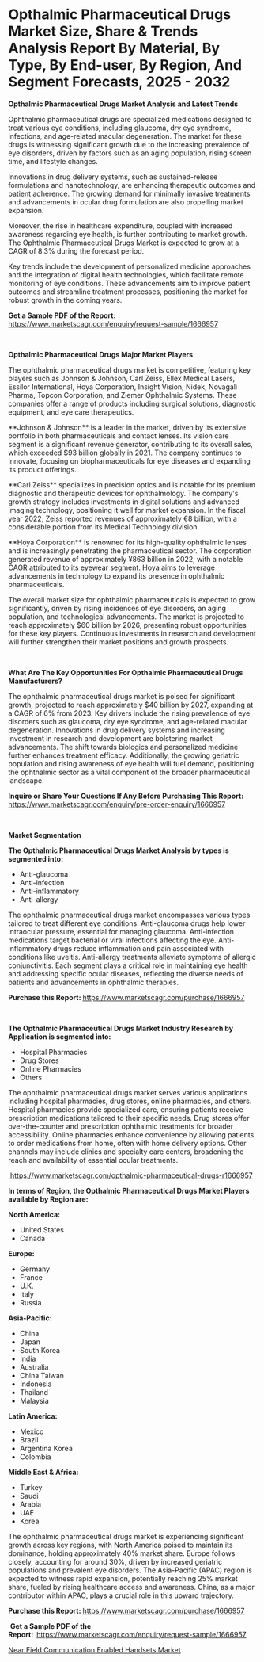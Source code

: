 <p><h1>Opthalmic Pharmaceutical Drugs Market Size, Share & Trends Analysis Report By Material, By Type, By End-user, By Region, And Segment Forecasts, 2025 - 2032</h1></p><p><strong>Opthalmic Pharmaceutical Drugs Market Analysis and Latest Trends</strong></p>
<p><p>Ophthalmic pharmaceutical drugs are specialized medications designed to treat various eye conditions, including glaucoma, dry eye syndrome, infections, and age-related macular degeneration. The market for these drugs is witnessing significant growth due to the increasing prevalence of eye disorders, driven by factors such as an aging population, rising screen time, and lifestyle changes. </p><p>Innovations in drug delivery systems, such as sustained-release formulations and nanotechnology, are enhancing therapeutic outcomes and patient adherence. The growing demand for minimally invasive treatments and advancements in ocular drug formulation are also propelling market expansion. </p><p>Moreover, the rise in healthcare expenditure, coupled with increased awareness regarding eye health, is further contributing to market growth. The Ophthalmic Pharmaceutical Drugs Market is expected to grow at a CAGR of 8.3% during the forecast period. </p><p>Key trends include the development of personalized medicine approaches and the integration of digital health technologies, which facilitate remote monitoring of eye conditions. These advancements aim to improve patient outcomes and streamline treatment processes, positioning the market for robust growth in the coming years.</p></p>
<p><strong>Get a Sample PDF of the Report:&nbsp;</strong> <a href="https://www.marketscagr.com/enquiry/request-sample/1666957?utm_campaign=1889&utm_medium=2&utm_source=Github&utm_content=ia&utm_term=08032025&utm_id=opthalmic-pharmaceutical-drugs">https://www.marketscagr.com/enquiry/request-sample/1666957</a></p>
<p>&nbsp;</p>
<p><strong>Opthalmic Pharmaceutical Drugs Major Market Players</strong></p>
<p><p>The ophthalmic pharmaceutical drugs market is competitive, featuring key players such as Johnson & Johnson, Carl Zeiss, Ellex Medical Lasers, Essilor International, Hoya Corporation, Insight Vision, Nidek, Novagali Pharma, Topcon Corporation, and Ziemer Ophthalmic Systems. These companies offer a range of products including surgical solutions, diagnostic equipment, and eye care therapeutics.</p><p>**Johnson & Johnson** is a leader in the market, driven by its extensive portfolio in both pharmaceuticals and contact lenses. Its vision care segment is a significant revenue generator, contributing to its overall sales, which exceeded $93 billion globally in 2021. The company continues to innovate, focusing on biopharmaceuticals for eye diseases and expanding its product offerings.</p><p>**Carl Zeiss** specializes in precision optics and is notable for its premium diagnostic and therapeutic devices for ophthalmology. The company's growth strategy includes investments in digital solutions and advanced imaging technology, positioning it well for market expansion. In the fiscal year 2022, Zeiss reported revenues of approximately €8 billion, with a considerable portion from its Medical Technology division.</p><p>**Hoya Corporation** is renowned for its high-quality ophthalmic lenses and is increasingly penetrating the pharmaceutical sector. The corporation generated revenue of approximately ¥863 billion in 2022, with a notable CAGR attributed to its eyewear segment. Hoya aims to leverage advancements in technology to expand its presence in ophthalmic pharmaceuticals.</p><p>The overall market size for ophthalmic pharmaceuticals is expected to grow significantly, driven by rising incidences of eye disorders, an aging population, and technological advancements. The market is projected to reach approximately $60 billion by 2026, presenting robust opportunities for these key players. Continuous investments in research and development will further strengthen their market positions and growth prospects.</p></p>
<p>&nbsp;</p>
<p><strong>What Are The Key Opportunities For Opthalmic Pharmaceutical Drugs Manufacturers?</strong></p>
<p><p>The ophthalmic pharmaceutical drugs market is poised for significant growth, projected to reach approximately $40 billion by 2027, expanding at a CAGR of 6% from 2023. Key drivers include the rising prevalence of eye disorders such as glaucoma, dry eye syndrome, and age-related macular degeneration. Innovations in drug delivery systems and increasing investment in research and development are bolstering market advancements. The shift towards biologics and personalized medicine further enhances treatment efficacy. Additionally, the growing geriatric population and rising awareness of eye health will fuel demand, positioning the ophthalmic sector as a vital component of the broader pharmaceutical landscape.</p></p>
<p><strong>Inquire or Share Your Questions If Any Before Purchasing This Report:</strong> <a href="https://www.marketscagr.com/enquiry/pre-order-enquiry/1666957?utm_campaign=1889&utm_medium=2&utm_source=Github&utm_content=ia&utm_term=08032025&utm_id=opthalmic-pharmaceutical-drugs">https://www.marketscagr.com/enquiry/pre-order-enquiry/1666957</a></p>
<p>&nbsp;</p>
<p><strong>Market Segmentation</strong></p>
<p><strong>The Opthalmic Pharmaceutical Drugs Market Analysis by types is segmented into:</strong></p>
<p><ul><li>Anti-glaucoma</li><li>Anti-infection</li><li>Anti-inflammatory</li><li>Anti-allergy</li></ul></p>
<p><p>The ophthalmic pharmaceutical drugs market encompasses various types tailored to treat different eye conditions. Anti-glaucoma drugs help lower intraocular pressure, essential for managing glaucoma. Anti-infection medications target bacterial or viral infections affecting the eye. Anti-inflammatory drugs reduce inflammation and pain associated with conditions like uveitis. Anti-allergy treatments alleviate symptoms of allergic conjunctivitis. Each segment plays a critical role in maintaining eye health and addressing specific ocular diseases, reflecting the diverse needs of patients and advancements in ophthalmic therapies.</p></p>
<p><strong>Purchase this Report:&nbsp;</strong><a href="https://www.marketscagr.com/purchase/1666957?utm_campaign=1889&utm_medium=2&utm_source=Github&utm_content=ia&utm_term=08032025&utm_id=opthalmic-pharmaceutical-drugs">https://www.marketscagr.com/purchase/1666957</a></p>
<p>&nbsp;</p>
<p><strong>The Opthalmic Pharmaceutical Drugs Market Industry Research by Application is segmented into:</strong></p>
<p><ul><li>Hospital Pharmacies</li><li>Drug Stores</li><li>Online Pharmacies</li><li>Others</li></ul></p>
<p><p>The ophthalmic pharmaceutical drugs market serves various applications including hospital pharmacies, drug stores, online pharmacies, and others. Hospital pharmacies provide specialized care, ensuring patients receive prescription medications tailored to their specific needs. Drug stores offer over-the-counter and prescription ophthalmic treatments for broader accessibility. Online pharmacies enhance convenience by allowing patients to order medications from home, often with home delivery options. Other channels may include clinics and specialty care centers, broadening the reach and availability of essential ocular treatments.</p></p>
<p><a href="https://www.marketscagr.com/opthalmic-pharmaceutical-drugs-r1666957?utm_campaign=1889&utm_medium=2&utm_source=Github&utm_content=ia&utm_term=08032025&utm_id=opthalmic-pharmaceutical-drugs">&nbsp;https://www.marketscagr.com/opthalmic-pharmaceutical-drugs-r1666957</a></p>
<p><strong>In terms of Region, the Opthalmic Pharmaceutical Drugs Market Players available by Region are:</strong></p>
<p>
    <p> <strong> North America: </strong>
        <ul>
            <li>United States</li>
            <li>Canada</li>
        </ul>
        </p> 
    <p> <strong> Europe: </strong>
        <ul>
            <li>Germany</li>
            <li>France</li>
            <li>U.K.</li>
            <li>Italy</li>
            <li>Russia</li>
        </ul>
        </p> 
    <p> <strong> Asia-Pacific: </strong>
        <ul>
            <li>China</li>
            <li>Japan</li>
            <li>South Korea</li>
            <li>India</li>
            <li>Australia</li>
            <li>China Taiwan</li>
            <li>Indonesia</li>
            <li>Thailand</li>
            <li>Malaysia</li>
        </ul>
        </p> 
    <p> <strong> Latin America: </strong>
        <ul>
            <li>Mexico</li>
            <li>Brazil</li>
            <li>Argentina Korea</li>
            <li>Colombia</li>
        </ul>
        </p> 
    <p> <strong> Middle East & Africa: </strong>
        <ul>
            <li>Turkey</li>
            <li>Saudi</li>
            <li>Arabia</li>
            <li>UAE</li>
            <li>Korea</li>
        </ul>
    </p>
    </p>
<p><p>The ophthalmic pharmaceutical drugs market is experiencing significant growth across key regions, with North America poised to maintain its dominance, holding approximately 40% market share. Europe follows closely, accounting for around 30%, driven by increased geriatric populations and prevalent eye disorders. The Asia-Pacific (APAC) region is expected to witness rapid expansion, potentially reaching 25% market share, fueled by rising healthcare access and awareness. China, as a major contributor within APAC, plays a crucial role in this upward trajectory.</p></p>
<p><strong>Purchase this Report: </strong><a href="https://www.marketscagr.com/purchase/1666957?utm_campaign=1889&utm_medium=2&utm_source=Github&utm_content=ia&utm_term=08032025&utm_id=opthalmic-pharmaceutical-drugs">https://www.marketscagr.com/purchase/1666957</a></p>
<p>&nbsp;<strong>Get a Sample PDF of the Report:&nbsp;&nbsp;</strong><a href="https://www.marketscagr.com/enquiry/request-sample/1666957?utm_campaign=1889&utm_medium=2&utm_source=Github&utm_content=ia&utm_term=08032025&utm_id=opthalmic-pharmaceutical-drugs">https://www.marketscagr.com/enquiry/request-sample/1666957</a></p>
<p><strong></strong></p>
<p><p><a href="https://github.com/globismark/Market-Research-Report-List-6/blob/main/near-field-communication-enabled-handsets-market.md?utm_campaign=1889&utm_medium=2&utm_source=Github&utm_content=ia&utm_term=08032025&utm_id=opthalmic-pharmaceutical-drugs">Near Field Communication Enabled Handsets Market</a></p></p>